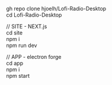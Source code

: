 gh repo clone hjoelh/Lofi-Radio-Desktop
<br>
cd Lofi-Radio-Desktop

// SITE - NEXT.js
<br>
cd site 
<br>
npm i
<br>
npm run dev


// APP - electron forge
<br>
cd app 
<br>
npm i
<br>
npm start


